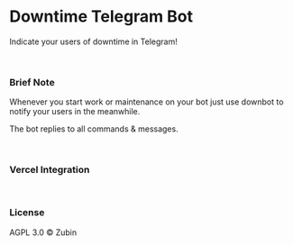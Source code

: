 # Downtime Telegram Bot

Indicate your users of downtime in Telegram!

<br>

### Brief Note

Whenever you start work or maintenance on your bot just use downbot to notify your users in the meanwhile.

The bot replies to all commands & messages.

<br>

### Vercel Integration


<br>

### License

AGPL 3.0 ©️ Zubin
